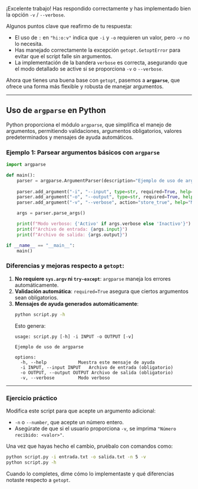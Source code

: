 ¡Excelente trabajo! Has respondido correctamente y has implementado bien la opción `-v` / `--verbose`.  

Algunos puntos clave que reafirmo de tu respuesta:  
- El uso de `:` en `"hi:o:v"` indica que `-i` y `-o` requieren un valor, pero `-v` no lo necesita.  
- Has manejado correctamente la excepción `getopt.GetoptError` para evitar que el script falle sin argumentos.  
- La implementación de la bandera `verbose` es correcta, asegurando que el modo detallado se active si se proporciona `-v` o `--verbose`.  

Ahora que tienes una buena base con `getopt`, pasemos a **`argparse`**, que ofrece una forma más flexible y robusta de manejar argumentos.  

---

## **Uso de `argparse` en Python**
Python proporciona el módulo `argparse`, que simplifica el manejo de argumentos, permitiendo validaciones, argumentos obligatorios, valores predeterminados y mensajes de ayuda automáticos.

### **Ejemplo 1: Parsear argumentos básicos con `argparse`**
```python
import argparse

def main():
    parser = argparse.ArgumentParser(description="Ejemplo de uso de argparse")
    
    parser.add_argument("-i", "--input", type=str, required=True, help="Archivo de entrada")
    parser.add_argument("-o", "--output", type=str, required=True, help="Archivo de salida")
    parser.add_argument("-v", "--verbose", action="store_true", help="Modo verboso")

    args = parser.parse_args()

    print(f"Modo verboso: {'Activo' if args.verbose else 'Inactivo'}")
    print(f"Archivo de entrada: {args.input}")
    print(f"Archivo de salida: {args.output}")

if __name__ == "__main__":
    main()
```

### **Diferencias y mejoras respecto a `getopt`:**
1. **No requiere `sys.argv` ni `try-except`**: `argparse` maneja los errores automáticamente.
2. **Validación automática**: `required=True` asegura que ciertos argumentos sean obligatorios.
3. **Mensajes de ayuda generados automáticamente**:
   ```sh
   python script.py -h
   ```
   Esto genera:
   ```
   usage: script.py [-h] -i INPUT -o OUTPUT [-v]

   Ejemplo de uso de argparse

   options:
     -h, --help            Muestra este mensaje de ayuda
     -i INPUT, --input INPUT   Archivo de entrada (obligatorio)
     -o OUTPUT, --output OUTPUT Archivo de salida (obligatorio)
     -v, --verbose         Modo verboso
   ```

---

### **Ejercicio práctico**
Modifica este script para que acepte un argumento adicional:  
- `-n` o `--number`, que acepte un número entero.  
- Asegúrate de que si el usuario proporciona `-v`, se imprima `"Número recibido: <valor>"`.  

Una vez que hayas hecho el cambio, pruébalo con comandos como:
```sh
python script.py -i entrada.txt -o salida.txt -n 5 -v
python script.py -h
```

Cuando lo completes, dime cómo lo implementaste y qué diferencias notaste respecto a `getopt`.